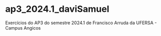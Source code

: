 # ap3_2024.1_daviSamuel
Exercícios do AP3 do semestre 2024.1 de Francisco Arruda da UFERSA - Campus Angicos

